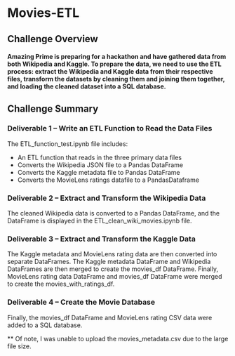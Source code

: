 # Movies-ETL

## Challenge Overview

#### Amazing Prime is preparing for a hackathon and have gathered data from both Wikipedia and Kaggle. To prepare the data, we need to use the ETL process: extract the Wikipedia and Kaggle data from their respective files, transform the datasets by cleaning them and joining them together, and loading the cleaned dataset into a SQL database.


## Challenge Summary
### Deliverable 1 – Write an ETL Function to Read the Data Files
The ETL_function_test.ipynb file includes:
-	An ETL function that reads in the three primary data files
-	Converts the Wikipedia JSON file to a Pandas DataFrame
-	Converts the Kaggle metadata file to Pandas DataFrame
-	Converts the MovieLens ratings datafile to a PandasDataframe

### Deliverable 2 – Extract and Transform the Wikipedia Data
The cleaned Wikipedia data is converted to a Pandas DataFrame, and the DataFrame is displayed in the ETL_clean_wiki_movies.ipynb file.

### Deliverable 3 – Extract and Transform the Kaggle Data
The Kaggle metadata and MovieLens rating data are then converted into separate DataFrames. The Kaggle metadata DataFrame and Wikipedia DataFrames are then merged to create the movies_df DataFrame. Finally, MovieLens rating data DataFrame and movies_df DataFrame were merged to create the movies_with_ratings_df.

### Deliverable 4 – Create the Movie Database
Finally, the movies_df DataFrame and MovieLens rating CSV data were added to a SQL database.

** Of note, I was unable to upload the movies_metadata.csv due to the large file size.
